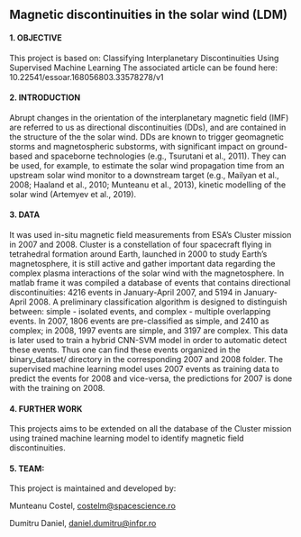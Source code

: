 ## Magnetic discontinuities in the solar wind (LDM) ##

####  1. OBJECTIVE ####
  
This project is based on:
  Classifying Interplanetary Discontinuities Using Supervised Machine Learning
  The associated article can be found here: 10.22541/essoar.168056803.33578278/v1
	
 #### 2. INTRODUCTION ####
  
Abrupt changes in the orientation of the interplanetary magnetic field (IMF) are referred
to us as directional discontinuities (DDs), and are contained in the structure of the the solar wind.  DDs are known to trigger geomagnetic storms and magnetospheric substorms, with significant impact on ground-based and spaceborne technologies (e.g., Tsurutani et al., 2011). They can be used, for example, to estimate the solar wind propagation time from an upstream solar wind monitor to a downstream target (e.g., Mailyan et al., 2008; Haaland et al., 2010; Munteanu et al., 2013), kinetic modelling of the solar wind (Artemyev et al., 2019).

 #### 3. DATA ####
  
It was used in-situ magnetic field measurements from ESA’s Cluster mission in 2007 and 2008. Cluster is a constellation of four spacecraft flying in tetrahedral formation around Earth, launched in 2000 to study Earth’s magnetosphere, it is still active and gather important data regarding the complex plasma interactions of the solar wind with the magnetosphere. 
   In matlab frame it was compiled a database of events that contains directional discontinuities: 4216 events in January-April 2007, and 5194 in January-April 2008.
   A preliminary classification algorithm is designed to distinguish between: simple - isolated events, and complex - multiple overlapping events. In 2007, 1806 events are pre-classified as simple, and 2410 as complex; in 2008, 1997 events are simple, and 3197 are complex. This data is later used to train a hybrid CNN-SVM model in order to automatic detect these events. Thus one can find these events organized in the binary_dataset/ directory in the corresponding 2007 and 2008 folder. 
   The supervised machine learning model uses 2007 events as training data to predict the events for 2008 and vice-versa, the predictions for 2007 is done  with the training on 2008.

####   4. FURTHER WORK ####
   
This projects aims to be extended on all the database of the Cluster mission using trained machine learning model to identify magnetic field discontinuities. 

####   5. TEAM: ####
   
This project is maintained and developed by:

Munteanu Costel, costelm@spacescience.ro

Dumitru Daniel, daniel.dumitru@infpr.ro   


